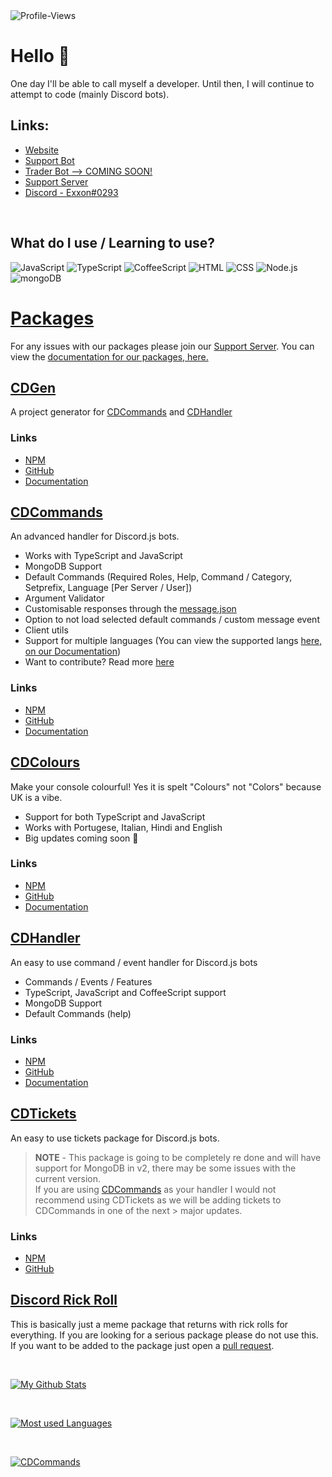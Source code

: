 <img alt="Profile-Views" src="https://komarev.com/ghpvc/?username=exxonnnnnn&color=00dcff" />

# Hello 👋 
One day I'll be able to call myself a developer. Until then, I will continue to attempt to code (mainly Discord bots).

## Links:

- [Website](https://creativedevelopments.org)  
- [Support Bot](https://discord.com/oauth2/authorize?client_id=792590833467654166&permissions=2118118527&redirect_uri=https%3A%2F%2Fcreativedevelopments.org&response_type=code&scope=bot%20identify%20applications.commands)  
- [Trader Bot --> COMING SOON!](https://www.youtube.com/watch?v=dQw4w9WgXcQ)  
- [Support Server](https://discord.gg/jUNbV5u)  
- [Discord - Exxon#0293](https://creativedevelopments.org)  

<br>

## What do I use / Learning to use?

<img alt="JavaScript" src="https://img.shields.io/badge/-JavaScript-edb200?style=for-the-badge&logo=javascript&logoColor=white" />
<img alt="TypeScript" src="https://img.shields.io/badge/-TypeScript-008FFF?style=for-the-badge&logo=typescript&logoColor=white" />
<img alt="CoffeeScript" src="https://img.shields.io/badge/-CoffeeScript-524B31?style=for-the-badge&logo=coffeescript&logoColor=white" />
<img alt="HTML" src="https://img.shields.io/badge/-HTML-E34F26?style=for-the-badge&logo=html5&logoColor=white" />
<img alt="CSS" src="https://img.shields.io/badge/-CSS-9B18BB?style=for-the-badge&logo=css3&logoColor=white" />
<img alt="Node.js" src="https://img.shields.io/badge/-Node.js-43853d?style=for-the-badge&logo=Node.js&logoColor=white" />
<img alt="mongoDB" src="https://img.shields.io/badge/-mongoDB-4fb23f?style=for-the-badge&logo=mongodb&logoColor=white" />

<br>

# [Packages](https://docs.creativedevelopments.org/home)
For any issues with our packages please join our [Support Server](https://discord.gg/jUNbV5u). You can view the [documentation for our packages, here.](https://docs.creativedevelopments.org/home)

## [CDGen](https://npmjs.com/package/cdgen)
A project generator for [CDCommands](https://docs.creativedevelopments.org/cdcommands) and [CDHandler](https://docs.creativedevelopments.org/cdhandler)

### Links

- [NPM](https://npmjs.com/package/cdgen)
- [GitHub](https://github.com/CreativeDevelopments/CDGen)
- [Documentation](https://docs.creativedevelopments.org/cdgen)

## [CDCommands](https://npmjs.com/package/cdcommands)
An advanced handler for Discord.js bots. 

- Works with TypeScript and JavaScript
- MongoDB Support
- Default Commands (Required Roles, Help, Command / Category, Setprefix, Language [Per Server / User])
- Argument Validator
- Customisable responses through the [message.json](https://github.com/CreativeDevelopments/CDCommands/blob/main/src/Base/message.json)
- Option to not load selected default commands / custom message event
- Client utils
- Support for multiple languages (You can view the supported langs [here, on our Documentation](https://docs.creativedevelopments.org/cdcommands/development/supported-languages))
- Want to contribute? Read more [here](https://docs.creativedevelopments.org/cdcommands/development/contribute)

### Links

- [NPM](https://npmjs.com/package/cdcommands)
- [GitHub](https://github.com/CreativeDevelopments/CDCommands)
- [Documentation](https://docs.creativedevelopments.org/cdcommands)

## [CDColours](https://npmjs.com/package/cdcolours)
Make your console colourful! Yes it is spelt "Colours" not "Colors" because UK is a vibe. 

- Support for both TypeScript and JavaScript
- Works with Portugese, Italian, Hindi and English
- Big updates coming soon 👀

### Links

- [NPM](https://npmjs.com/package/cdcolours)
- [GitHub](https://github.com/CreativeDevelopments/CDColours)
- [Documentation](https://docs.creativedevelopments.org/cdcolours)

## [CDHandler](https://npmjs.com/package/cdhandler)
An easy to use command / event handler for Discord.js bots

- Commands / Events / Features
- TypeScript, JavaScript and CoffeeScript support
- MongoDB Support
- Default Commands (help)

### Links

- [NPM](https://npmjs.com/package/cdhandler)
- [GitHub](https://github.con/CreativeDevelopments/CDHandler)
- [Documentation](https://docs.creativedevelopments.org/cdhandler)

## [CDTickets](https://npmjs.com/package/cdtickets)
An easy to use tickets package for Discord.js bots.

> **NOTE** - This package is going to be completely re done and will have support for MongoDB in v2, there may be some issues with the current version.  
> If you are using [CDCommands](https://npmjs.com/cdcommands) as your handler I would not recommend using CDTickets as we will be adding tickets to CDCommands in one of the next > major updates.

### Links

- [NPM](https://npmjs.com/package/cdtickets)
- [GitHub](https://github.com/CreativeDevelopments/CDTickets)



## [Discord Rick Roll](https://npmjs.com/discord-rick-roll)
This is basically just a meme package that returns with rick rolls for everything. If you are looking for a serious package please do not use this.   
If you want to be added to the package just open a [pull request](https://github.com/Exxonnnnnn/discord-rick-roll).

<br>

[![My Github Stats](https://github-readme-stats.vercel.app/api?username=exxonnnnnn&count_private=true&show_icons=true&theme=algolia)](https://discord.gg/jUNbV5u)

<br>

[![Most used Languages](https://github-readme-stats.vercel.app/api/top-langs/?username=exxonnnnnn&layout=compact&theme=algolia)](https://npmjs.com/cdcommands)

<br>

[![CDCommands](https://github-readme-stats.vercel.app/api/pin/?username=creativedevelopments&repo=cdcommands&theme=algolia)](https://github.com/creativedevelopments/cdcommands)

<!--
**Exxonnnnnn/Exxonnnnnn** is a ✨ _special_ ✨ repository because its `README.md` (this file) appears on your GitHub profile.

Here are some ideas to get you started:

- 🔭 I’m currently working on ...
- 🌱 I’m currently learning ...
- 👯 I’m looking to collaborate on ...
- 🤔 I’m looking for help with ...
- 💬 Ask me about ...
- 📫 How to reach me: ...
- 😄 Pronouns: ...
- ⚡ Fun fact: ...
-->

